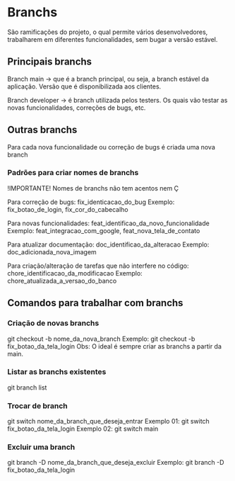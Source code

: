 # Branchs
São ramificações do projeto, o qual permite vários desenvolvedores, trabalharem em diferentes funcionalidades, sem bugar a versão estável.

## Principais branchs
Branch main -> que é a branch principal, ou seja, a branch estável da aplicação. Versão que é disponibilizada aos clientes.

Branch developer -> é branch utilizada pelos testers. Os quais vão testar as novas funcionalidades, correções de bugs, etc.

## Outras branchs
Para cada nova funcionalidade ou correção de bugs é criada uma nova branch

### Padrões para criar nomes de branchs
!IMPORTANTE! Nomes de branchs não tem acentos nem Ç

Para correção de bugs: fix_identicacao_do_bug
Exemplo: fix_botao_de_login, fix_cor_do_cabecalho

Para novas funcionalidades: feat_identificao_da_novo_funcionalidade
Exemplo: feat_integracao_com_google, feat_nova_tela_de_contato

Para atualizar documentação: doc_identificao_da_alteracao
Exemplo: doc_adicionada_nova_imagem

Para criação/alteração de tarefas que não interfere no código:
chore_identificacao_da_modificacao
Exemplo: chore_atualizada_a_versao_do_banco

## Comandos para trabalhar com branchs
### Criação de novas branchs
git checkout -b nome_da_nova_branch
Exemplo: git checkout -b fix_botao_da_tela_login
Obs: O ideal é sempre criar as branchs a partir da main.

### Listar as branchs existentes
git branch list

### Trocar de branch
git switch nome_da_branch_que_deseja_entrar
Exemplo 01: git switch fix_botao_da_tela_login
Exemplo 02: git switch main

### Excluir uma branch 
git branch -D nome_da_branch_que_deseja_excluir
Exemplo: git branch -D fix_botao_da_tela_login

